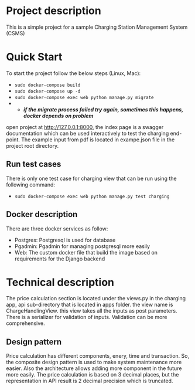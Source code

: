 # Project description 
This is a simple project for a sample Charging Station Management System (CSMS)

# Quick Start 

To start the project follow the below steps (Linux, Mac):

- ```sudo docker-compose build  ```
- ```sudo docker-compose up -d ```
- ```sudo docker-compose exec web python manage.py migrate ```
- * ***if the migrate process failed try again, sometimes this happens, docker depends on problem***

open project at http://127.0.0.1:8000, the index page is a swagger documentation which can be used interactively to test the charging end-point. The example input from pdf is located in exampe.json file in the project root directory. 
## Run test cases 

There is only one test case for charging view that can be run using the following command:

- ``` sudo docker-compose exec web python manage.py test charging ```

## Docker description

There are three docker services as follow:

- Postgres: Postgresql is used for database
- Pgadmin: Pgadmin for managing postgresql more easily
- Web: The custom docker file that build the image based on requirements for the Django backend

# Technical description
The price calculation section is located under the views.py in the charging app, api sub-directory that is located in apps folder. the view name is ChargeHandlingView. this view takes all the inputs as post parameters. There is a serializer for validation of inputs. Validation can be more comprehensive.

## Design pattern 

Price calculation has different components, enery, time and transaction. So, the composite design pattern is used to make system maintenance more easier. Also the architecture allows adding more component in the future more easily. The price calculation is based on 3 decimal places, but the representation in API result is 2 decimal precision which is truncated.
